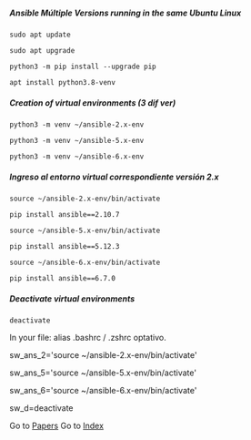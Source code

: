 ##### Ansible Múltiple Versions running in the same Ubuntu Linux

```sudo apt update```

```sudo apt upgrade```

```python3 -m pip install --upgrade pip```

```apt install python3.8-venv```


##### Creation of virtual environments (3 dif ver)
```python3 -m venv ~/ansible-2.x-env```

```python3 -m venv ~/ansible-5.x-env```

```python3 -m venv ~/ansible-6.x-env```


##### Ingreso al entorno virtual correspondiente versión 2.x

```source ~/ansible-2.x-env/bin/activate```

```pip install ansible==2.10.7```


```source ~/ansible-5.x-env/bin/activate ```

```pip install ansible==5.12.3```


```source ~/ansible-6.x-env/bin/activate``` 

```pip install ansible==6.7.0```

##### Deactivate virtual environments

```deactivate```


In your file:  alias .bashrc / .zshrc optativo.

sw_ans_2='source ~/ansible-2.x-env/bin/activate'

sw_ans_5='source ~/ansible-5.x-env/bin/activate'

sw_ans_6='source ~/ansible-6.x-env/bin/activate'

sw_d=deactivate


Go to [Papers](../papers.md)
Go to [Index](../../README.md)